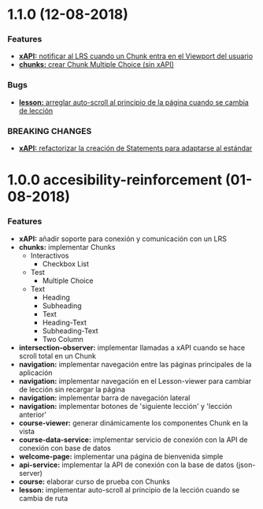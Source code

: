 # 1.1.0 (12-08-2018)

### Features

* [**xAPI:** notificar al LRS cuando un Chunk entra en el Viewport del usuario](https://trello.com/c/7nKOA0XQ)
* [**chunks:** crear Chunk Multiple Choice (sin xAPI)](https://trello.com/c/fPKHMg3H)

### Bugs

* [**lesson:** arreglar auto-scroll al principio de la página cuando se cambia de lección](https://trello.com/c/MGIyovOV)

### BREAKING CHANGES
* [**xAPI:** refactorizar la creación de Statements para adaptarse al estándar](https://trello.com/c/GiJIpgC4)

# 1.0.0 accesibility-reinforcement (01-08-2018)

### Features

* **xAPI:** añadir soporte para conexión y comunicación con un LRS
* **chunks:** implementar Chunks
  * Interactivos
    * Checkbox List
  * Test
    * Multiple Choice
  * Text
    * Heading
    * Subheading
    * Text
    * Heading-Text
    * Subheading-Text
    * Two Column
* **intersection-observer:** implementar llamadas a xAPI cuando se hace scroll total en un Chunk
* **navigation:** implementar navegación entre las páginas principales de la aplicación
* **navigation:** implementar navegación en el Lesson-viewer para cambiar de lección sin recargar la página
* **navigation:** implementar barra de navegación lateral
* **navigation:** implementar botones de 'siguiente lección' y 'lección anterior'
* **course-viewer:** generar dinámicamente los componentes Chunk en la vista
* **course-data-service:** implementar servicio de conexión con la API de conexión con base de datos
* **welcome-page:** implementar una página de bienvenida simple
* **api-service:** implementar la API de conexión con la base de datos (json-server)
* **course:** elaborar curso de prueba con Chunks
* **lesson:** implementar auto-scroll al principio de la lección cuando se cambia de ruta